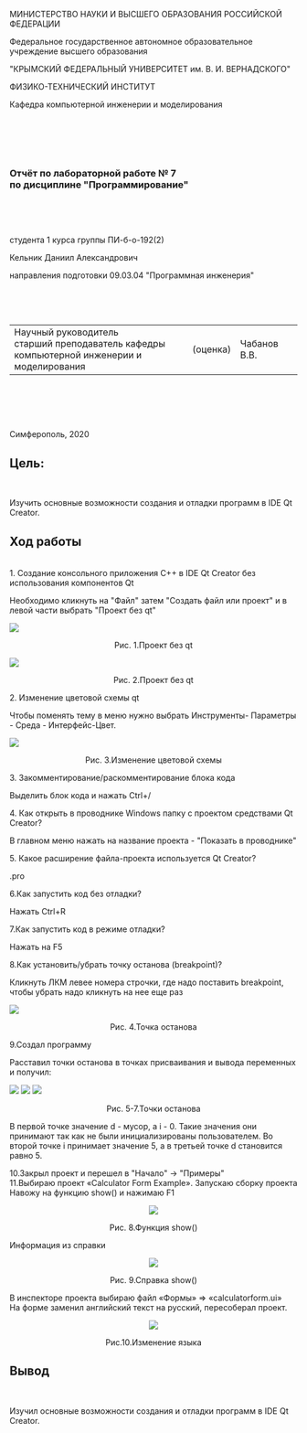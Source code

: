 
МИНИСТЕРСТВО НАУКИ  И ВЫСШЕГО ОБРАЗОВАНИЯ РОССИЙСКОЙ ФЕДЕРАЦИИ  


Федеральное государственное автономное образовательное учреждение высшего образования  


"КРЫМСКИЙ ФЕДЕРАЛЬНЫЙ УНИВЕРСИТЕТ им. В. И. ВЕРНАДСКОГО"  


ФИЗИКО-ТЕХНИЧЕСКИЙ ИНСТИТУТ  


Кафедра компьютерной инженерии и моделирования


<br/><br/>


​


### Отчёт по лабораторной работе № 7<br/> по дисциплине "Программирование"


<br/>


​


студента 1 курса группы ПИ-б-о-192(2) 


Кельник Даниил Александрович


направления подготовки 09.03.04 "Программная инженерия"  


<br/>


​


<table>


<tr><td>Научный руководитель<br/> старший преподаватель кафедры<br/> компьютерной инженерии и моделирования</td>


<td>(оценка)</td>


<td>Чабанов В.В.</td>


</tr>


</table>


<br/><br/>


​


Симферополь, 2020

<h2><b>Цель:</b></h2><br/>
<p>Изучить основные возможности создания и отладки программ в IDE Qt Creator.</p>
<h2><b>Ход работы</b></h2><br/>
1. Создание консольного приложения С++ в IDE Qt Creator без использования компонентов Qt
<p>Необходимо кликнуть на "Файл" затем "Создать файл или проект" и в левой части выбрать "Проект без qt"</p>
<img src="Screen/Screenshot_1.png">
<p align="center">Рис. 1.Проект без qt</p>
<img src="Screen/Screenshot_2.png">
<p align="center">Рис. 2.Проект без qt</p>
2. Изменение цветовой схемы qt
<p>Чтобы поменять тему в меню нужно выбрать Инструменты- Параметры - Среда - Интерфейс-Цвет.</p>
<img src="Screen/Screenshot_3.png">
<p align="center">Рис. 3.Изменение цветовой схемы</p>
3. Закомментирование/раскомментирование блока кода
<p>Выделить блок кода и нажать Ctrl+/</p>
4. Как открыть в проводнике Windows папку с проектом средствами Qt Creator?
<p>В главном меню нажать на название проекта - "Показать в проводнике"</p>
5. Какое расширение файла-проекта используется Qt Creator?
<p>.pro</p>
6.Как запустить код без отладки?
<p>Нажать Ctrl+R</p>
7.Как запустить код в режиме отладки?
<p>Нажать на F5</p>
8.Как установить/убрать точку останова (breakpoint)?
<p>Кликнуть ЛКМ левее номера строчки, где надо поставить breakpoint, чтобы убрать надо кликнуть на нее еще раз</p>
<img src="Screen/Screenshot_4.png">
<p align="center">Рис. 4.Точка останова</p>
9.Создал программу
<p>Расставил точки останова в точках присваивания и вывода переменных и получил:</p>
<img src="Screen/Screenshot_5.png">
<img src="Screen/Screenshot_6.png">
<img src="Screen/Screenshot_7.png">
<p align="center">Рис. 5-7.Точки останова</p>
<p>В первой точке значение d - мусор, а i - 0. Такие значения они принимают так как не были инициализированы пользователем. Во второй точке i принимает значение 5, а в третьей точке d становится равно 5.</p>
10.Закрыл проект и перешел в "Начало" -> "Примеры"<br/>
11.Выбираю проект «Calculator Form Example».
Запускаю сборку проекта<br/>
Навожу на функцию show() и нажимаю F1<br/>
<p align="center"><img src="Screen/Screenshot_8.png" align="center"></p>
<p align="center">Рис. 8.Функция show()</p>
Информация из справки
<p align="center"><img src="Screen/Screenshot_9.png"></p>
<p align="center">Рис. 9.Справка show()</p>
В инспекторе проекта выбираю файл «Формы» => «calculatorform.ui»<br/>
На форме заменил английский текст на русский, пересоберал проект.
<p align="center"><img src="Screen/Screenshot_10.png"></p>
<p align="center">Рис.10.Изменение языка</p>
<h2><b>Вывод</b></h2><br/>
<p>Изучил основные возможности создания и отладки программ в IDE Qt Creator.</p>


